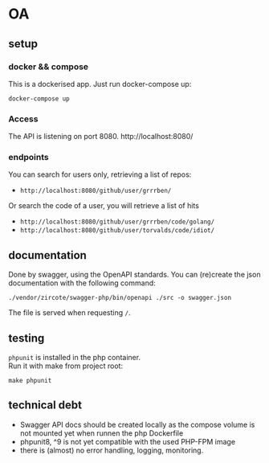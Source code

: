 # OA

## setup

### docker && compose

This is a dockerised app. Just run docker-compose up:

```
docker-compose up
```

### Access

The API is listening on port 8080. http://localhost:8080/

### endpoints

You can search for users only, retrieving a list of repos:
- `http://localhost:8080/github/user/grrrben/`

Or search the code of a user, you will retrieve a list of hits
- `http://localhost:8080/github/user/grrrben/code/golang/`
- `http://localhost:8080/github/user/torvalds/code/idiot/`

## documentation

Done by swagger, using the OpenAPI standards. 
You can (re)create the json documentation with the following command:

```
./vendor/zircote/swagger-php/bin/openapi ./src -o swagger.json
```

The file is served when requesting `/`.

## testing

`phpunit` is installed in the php container.  
Run it with make from project root:

```
make phpunit 
```


## technical debt

- Swagger API docs should be created locally as the compose volume is not mounted yet when runnen the php Dockerfile
- phpunit8, ^9 is not yet compatible with the used PHP-FPM image
- there is (almost) no error handling, logging, monitoring. 
